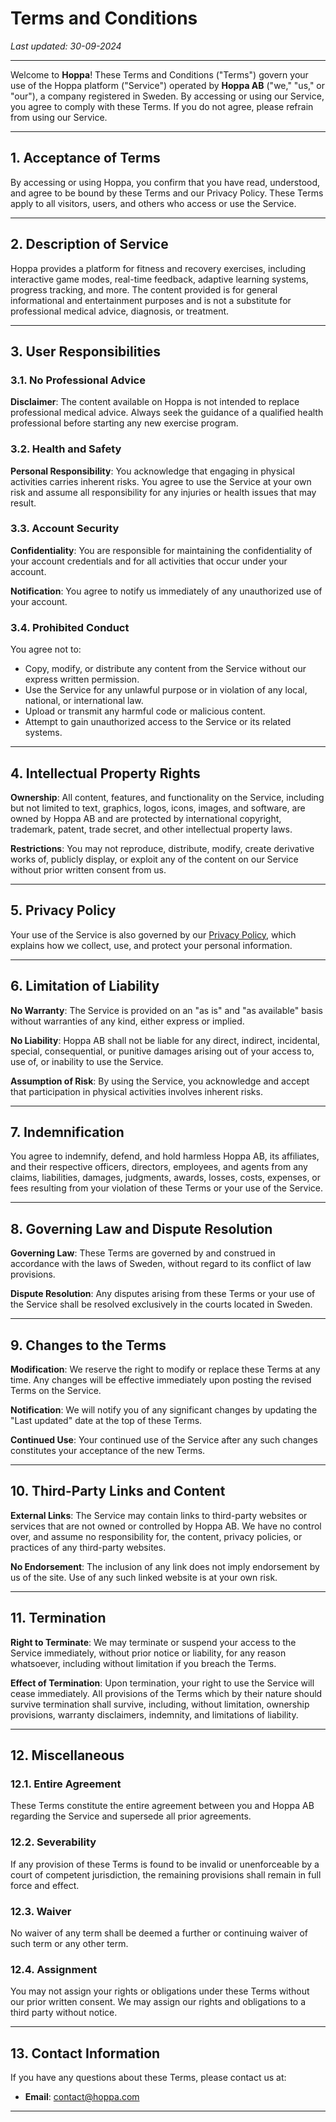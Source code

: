 # Terms and Conditions

_Last updated: 30-09-2024_

---

Welcome to **Hoppa**! These Terms and Conditions ("Terms") govern your use of the Hoppa platform ("Service") operated by **Hoppa AB** ("we," "us," or "our"), a company registered in Sweden. By accessing or using our Service, you agree to comply with these Terms. If you do not agree, please refrain from using our Service.

---

## 1. Acceptance of Terms

By accessing or using Hoppa, you confirm that you have read, understood, and agree to be bound by these Terms and our Privacy Policy. These Terms apply to all visitors, users, and others who access or use the Service.

---

## 2. Description of Service

Hoppa provides a platform for fitness and recovery exercises, including interactive game modes, real-time feedback, adaptive learning systems, progress tracking, and more. The content provided is for general informational and entertainment purposes and is not a substitute for professional medical advice, diagnosis, or treatment.

---

## 3. User Responsibilities

### 3.1. No Professional Advice

**Disclaimer**: The content available on Hoppa is not intended to replace professional medical advice. Always seek the guidance of a qualified health professional before starting any new exercise program.

### 3.2. Health and Safety

**Personal Responsibility**: You acknowledge that engaging in physical activities carries inherent risks. You agree to use the Service at your own risk and assume all responsibility for any injuries or health issues that may result.

### 3.3. Account Security

**Confidentiality**: You are responsible for maintaining the confidentiality of your account credentials and for all activities that occur under your account.

**Notification**: You agree to notify us immediately of any unauthorized use of your account.

### 3.4. Prohibited Conduct

You agree not to:

- Copy, modify, or distribute any content from the Service without our express written permission.
- Use the Service for any unlawful purpose or in violation of any local, national, or international law.
- Upload or transmit any harmful code or malicious content.
- Attempt to gain unauthorized access to the Service or its related systems.

---

## 4. Intellectual Property Rights

**Ownership**: All content, features, and functionality on the Service, including but not limited to text, graphics, logos, icons, images, and software, are owned by Hoppa AB and are protected by international copyright, trademark, patent, trade secret, and other intellectual property laws.

**Restrictions**: You may not reproduce, distribute, modify, create derivative works of, publicly display, or exploit any of the content on our Service without prior written consent from us.

---

## 5. Privacy Policy

Your use of the Service is also governed by our [Privacy Policy](#), which explains how we collect, use, and protect your personal information.

---

## 6. Limitation of Liability

**No Warranty**: The Service is provided on an "as is" and "as available" basis without warranties of any kind, either express or implied.

**No Liability**: Hoppa AB shall not be liable for any direct, indirect, incidental, special, consequential, or punitive damages arising out of your access to, use of, or inability to use the Service.

**Assumption of Risk**: By using the Service, you acknowledge and accept that participation in physical activities involves inherent risks.

---

## 7. Indemnification

You agree to indemnify, defend, and hold harmless Hoppa AB, its affiliates, and their respective officers, directors, employees, and agents from any claims, liabilities, damages, judgments, awards, losses, costs, expenses, or fees resulting from your violation of these Terms or your use of the Service.

---

## 8. Governing Law and Dispute Resolution

**Governing Law**: These Terms are governed by and construed in accordance with the laws of Sweden, without regard to its conflict of law provisions.

**Dispute Resolution**: Any disputes arising from these Terms or your use of the Service shall be resolved exclusively in the courts located in Sweden.

---

## 9. Changes to the Terms

**Modification**: We reserve the right to modify or replace these Terms at any time. Any changes will be effective immediately upon posting the revised Terms on the Service.

**Notification**: We will notify you of any significant changes by updating the "Last updated" date at the top of these Terms.

**Continued Use**: Your continued use of the Service after any such changes constitutes your acceptance of the new Terms.

---

## 10. Third-Party Links and Content

**External Links**: The Service may contain links to third-party websites or services that are not owned or controlled by Hoppa AB. We have no control over, and assume no responsibility for, the content, privacy policies, or practices of any third-party websites.

**No Endorsement**: The inclusion of any link does not imply endorsement by us of the site. Use of any such linked website is at your own risk.

---

## 11. Termination

**Right to Terminate**: We may terminate or suspend your access to the Service immediately, without prior notice or liability, for any reason whatsoever, including without limitation if you breach the Terms.

**Effect of Termination**: Upon termination, your right to use the Service will cease immediately. All provisions of the Terms which by their nature should survive termination shall survive, including, without limitation, ownership provisions, warranty disclaimers, indemnity, and limitations of liability.

---

## 12. Miscellaneous

### 12.1. Entire Agreement

These Terms constitute the entire agreement between you and Hoppa AB regarding the Service and supersede all prior agreements.

### 12.2. Severability

If any provision of these Terms is found to be invalid or unenforceable by a court of competent jurisdiction, the remaining provisions shall remain in full force and effect.

### 12.3. Waiver

No waiver of any term shall be deemed a further or continuing waiver of such term or any other term.

### 12.4. Assignment

You may not assign your rights or obligations under these Terms without our prior written consent. We may assign our rights and obligations to a third party without notice.

---

## 13. Contact Information

If you have any questions about these Terms, please contact us at:

- **Email**: [contact@hoppa.com](mailto:contact@hoppa.com)

---
